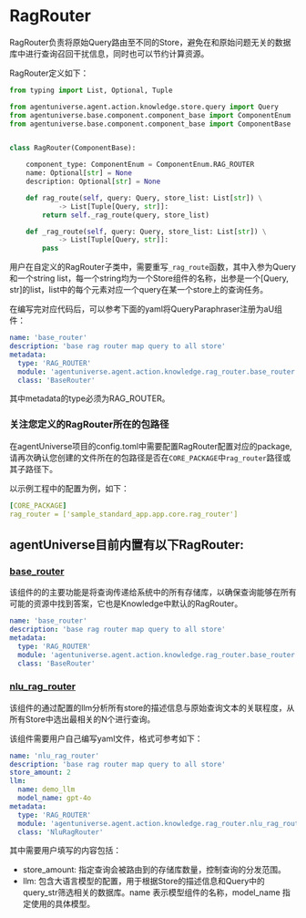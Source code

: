# RagRouter

RagRouter负责将原始Query路由至不同的Store，避免在和原始问题无关的数据库中进行查询召回干扰信息，同时也可以节约计算资源。

RagRouter定义如下：
```python
from typing import List, Optional, Tuple

from agentuniverse.agent.action.knowledge.store.query import Query
from agentuniverse.base.component.component_base import ComponentEnum
from agentuniverse.base.component.component_base import ComponentBase


class RagRouter(ComponentBase):

    component_type: ComponentEnum = ComponentEnum.RAG_ROUTER
    name: Optional[str] = None
    description: Optional[str] = None

    def rag_route(self, query: Query, store_list: List[str]) \
            -> List[Tuple[Query, str]]:
        return self._rag_route(query, store_list)

    def _rag_route(self, query: Query, store_list: List[str]) \
            -> List[Tuple[Query, str]]:
        pass
```
用户在自定义的RagRouter子类中，需要重写`_rag_route`函数，其中入参为Query和一个string list，每一个string均为一个Store组件的名称，出参是一个[Query, str]的list，list中的每个元素对应一个query在某一个store上的查询任务。

在编写完对应代码后，可以参考下面的yaml将QueryParaphraser注册为aU组件：
```yaml
name: 'base_router'
description: 'base rag router map query to all store'
metadata:
  type: 'RAG_ROUTER'
  module: 'agentuniverse.agent.action.knowledge.rag_router.base_router'
  class: 'BaseRouter'
```
其中metadata的type必须为RAG_ROUTER。

### 关注您定义的RagRouter所在的包路径
在agentUniverse项目的config.toml中需要配置RagRouter配置对应的package, 请再次确认您创建的文件所在的包路径是否在`CORE_PACKAGE`中`rag_router`路径或其子路径下。

以示例工程中的配置为例，如下：
```yaml
[CORE_PACKAGE]
rag_router = ['sample_standard_app.app.core.rag_router']
```


## agentUniverse目前内置有以下RagRouter:
### [base_router](../../../agentuniverse/agent/action/knowledge/rag_router/base_router.yaml)
该组件的的主要功能是将查询传递给系统中的所有存储库，以确保查询能够在所有可能的资源中找到答案，它也是Knowledge中默认的RagRouter。
```yaml
name: 'base_router'
description: 'base rag router map query to all store'
metadata:
  type: 'RAG_ROUTER'
  module: 'agentuniverse.agent.action.knowledge.rag_router.base_router'
  class: 'BaseRouter'
```

### [nlu_rag_router](../../../agentuniverse/agent/action/knowledge/rag_router/nlu_rag_router.py)
该组件的通过配置的llm分析所有store的描述信息与原始查询文本的关联程度，从所有Store中选出最相关的N个进行查询。

该组件需要用户自己编写yaml文件，格式可参考如下：
```yaml
name: 'nlu_rag_router'
description: 'base rag router map query to all store'
store_amount: 2
llm:
  name: demo_llm
  model_name: gpt-4o
metadata:
  type: 'RAG_ROUTER'
  module: 'agentuniverse.agent.action.knowledge.rag_router.nlu_rag_router'
  class: 'NluRagRouter'
```
其中需要用户填写的内容包括：
- store_amount: 指定查询会被路由到的存储库数量，控制查询的分发范围。
- llm: 包含大语言模型的配置，用于根据Store的描述信息和Query中的query_str筛选相关的数据库。name 表示模型组件的名称，model_name 指定使用的具体模型。